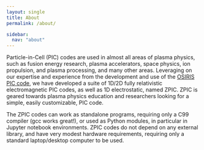 ```yaml
---
layout: single
title: About
permalink: /about/

sidebar:
  nav: "about"
---
```


Particle-in-Cell (PIC) codes are used in almost all areas of plasma physics, such as fusion energy research, plasma accelerators, space physics, ion propulsion, and plasma processing, and many other areas. Leveraging on our expertise and experience from the development and use of the [OSIRIS PIC code](http://epp.tecnico.ulisboa.pt/osiris/), we have developed a suite of 1D/2D fully relativistic electromagnetic PIC codes, as well as 1D electrostatic, named ZPIC. ZPIC is geared towards plasma physics education and researchers looking for a simple, easily customizable, PIC code.

The ZPIC codes can work as standalone programs, requiring only a C99 compiler (gcc works great!), or used as Python modules, in particular in Jupyter notebook environments. ZPIC codes do not depend on any external library, and have very modest hardware requirements, requiring only a standard laptop/desktop computer to be used.

